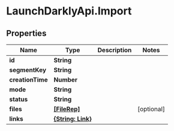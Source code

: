 # LaunchDarklyApi.Import

## Properties

Name | Type | Description | Notes
------------ | ------------- | ------------- | -------------
**id** | **String** |  | 
**segmentKey** | **String** |  | 
**creationTime** | **Number** |  | 
**mode** | **String** |  | 
**status** | **String** |  | 
**files** | [**[FileRep]**](FileRep.md) |  | [optional] 
**links** | [**{String: Link}**](Link.md) |  | 


